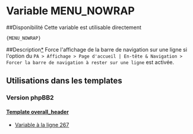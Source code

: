 # Variable MENU_NOWRAP

##Disponibilité
Cette variable est utilisable directement

```html
{MENU_NOWRAP}
```

##Description[*](https://fa-tvars.appspot.com/var/MENU_NOWRAP)
Force l'affichage de la barre de navigation sur une ligne si l'option du `PA > Affichage > Page d'accueil | En-tête & Navigation > Forcer la barre de navigation à rester sur une ligne` est activée. 

## Utilisations dans les templates

### Version phpBB2

#### [Template overall_header](subsilver/overall_header.md#readme)
* [Variable &agrave; la ligne 267](../subsilver/overall_header.tpl#L267)